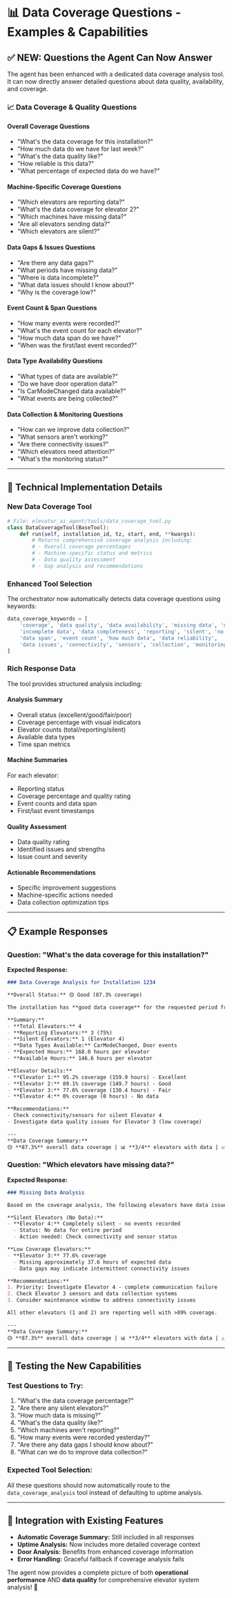 # 📊 Data Coverage Questions - Examples & Capabilities

## ✅ **NEW: Questions the Agent Can Now Answer**

The agent has been enhanced with a dedicated data coverage analysis tool. It can now directly answer detailed questions about data quality, availability, and coverage.

### **📈 Data Coverage & Quality Questions**

#### **Overall Coverage Questions**
- "What's the data coverage for this installation?"
- "How much data do we have for last week?"
- "What's the data quality like?"
- "How reliable is this data?"
- "What percentage of expected data do we have?"

#### **Machine-Specific Coverage Questions**
- "Which elevators are reporting data?"
- "What's the data coverage for elevator 2?"
- "Which machines have missing data?"
- "Are all elevators sending data?"
- "Which elevators are silent?"

#### **Data Gaps & Issues Questions**
- "Are there any data gaps?"
- "What periods have missing data?"
- "Where is data incomplete?"
- "What data issues should I know about?"
- "Why is the coverage low?"

#### **Event Count & Span Questions**
- "How many events were recorded?"
- "What's the event count for each elevator?"
- "How much data span do we have?"
- "When was the first/last event recorded?"

#### **Data Type Availability Questions**
- "What types of data are available?"
- "Do we have door operation data?"
- "Is CarModeChanged data available?"
- "What events are being collected?"

#### **Data Collection & Monitoring Questions**
- "How can we improve data collection?"
- "What sensors aren't working?"
- "Are there connectivity issues?"
- "Which elevators need attention?"
- "What's the monitoring status?"

---

## 🔧 **Technical Implementation Details**

### **New Data Coverage Tool**
```python
# File: elevator_ai_agent/tools/data_coverage_tool.py
class DataCoverageTool(BaseTool):
    def run(self, installation_id, tz, start, end, **kwargs):
        # Returns comprehensive coverage analysis including:
        # - Overall coverage percentages
        # - Machine-specific status and metrics
        # - Data quality assessment
        # - Gap analysis and recommendations
```

### **Enhanced Tool Selection**
The orchestrator now automatically detects data coverage questions using keywords:
```python
data_coverage_keywords = [
    'coverage', 'data quality', 'data availability', 'missing data', 'data gaps',
    'incomplete data', 'data completeness', 'reporting', 'silent', 'no data',
    'data span', 'event count', 'how much data', 'data reliability',
    'data issues', 'connectivity', 'sensors', 'collection', 'monitoring'
]
```

### **Rich Response Data**
The tool provides structured analysis including:

#### **Analysis Summary**
- Overall status (excellent/good/fair/poor)
- Coverage percentage with visual indicators
- Elevator counts (total/reporting/silent)
- Available data types
- Time span metrics

#### **Machine Summaries**
For each elevator:
- Reporting status
- Coverage percentage and quality rating
- Event counts and data span
- First/last event timestamps

#### **Quality Assessment**
- Data quality rating
- Identified issues and strengths
- Issue count and severity

#### **Actionable Recommendations**
- Specific improvement suggestions
- Machine-specific actions needed
- Data collection optimization tips

---

## 📋 **Example Responses**

### **Question: "What's the data coverage for this installation?"**

**Expected Response:**
```markdown
### Data Coverage Analysis for Installation 1234

**Overall Status:** 🟡 Good (87.3% coverage)

The installation has **good data coverage** for the requested period from January 1-7, 2025.

**Summary:**
- **Total Elevators:** 4
- **Reporting Elevators:** 3 (75%)
- **Silent Elevators:** 1 (Elevator 4)
- **Data Types Available:** CarModeChanged, Door events
- **Expected Hours:** 168.0 hours per elevator
- **Available Hours:** 146.6 hours per elevator

**Elevator Details:**
- **Elevator 1:** 95.2% coverage (159.9 hours) - Excellent
- **Elevator 2:** 89.1% coverage (149.7 hours) - Good  
- **Elevator 3:** 77.6% coverage (130.4 hours) - Fair
- **Elevator 4:** 0% coverage (0 hours) - No data

**Recommendations:**
- Check connectivity/sensors for silent Elevator 4
- Investigate data quality issues for Elevator 3 (low coverage)

---
**Data Coverage Summary:**
🟡 **87.3%** overall data coverage | 📊 **3/4** elevators with data | 📈 **CarModeChanged, Door** events available
```

### **Question: "Which elevators have missing data?"**

**Expected Response:**
```markdown
### Missing Data Analysis

Based on the coverage analysis, the following elevators have data issues:

**Silent Elevators (No Data):**
- **Elevator 4:** Completely silent - no events recorded
  - Status: No data for entire period
  - Action needed: Check connectivity and sensor status

**Low Coverage Elevators:**
- **Elevator 3:** 77.6% coverage 
  - Missing approximately 37.6 hours of expected data
  - Data gaps may indicate intermittent connectivity issues

**Recommendations:**
1. Priority: Investigate Elevator 4 - complete communication failure
2. Check Elevator 3 sensors and data collection systems
3. Consider maintenance window to address connectivity issues

All other elevators (1 and 2) are reporting well with >89% coverage.

---
**Data Coverage Summary:**
🟡 **87.3%** overall data coverage | 📊 **3/4** elevators with data | ⚠️ 1 of 4 elevators have no data for this period
```

---

## 🧪 **Testing the New Capabilities**

### **Test Questions to Try:**
1. "What's the data coverage percentage?"
2. "Are there any silent elevators?"
3. "How much data is missing?"
4. "What's the data quality like?"
5. "Which machines aren't reporting?"
6. "How many events were recorded yesterday?"
7. "Are there any data gaps I should know about?"
8. "What can we do to improve data collection?"

### **Expected Tool Selection:**
All these questions should now automatically route to the `data_coverage_analysis` tool instead of defaulting to uptime analysis.

---

## 🔄 **Integration with Existing Features**

- **Automatic Coverage Summary:** Still included in all responses
- **Uptime Analysis:** Now includes more detailed coverage context
- **Door Analysis:** Benefits from enhanced coverage information
- **Error Handling:** Graceful fallback if coverage analysis fails

The agent now provides a complete picture of both **operational performance** AND **data quality** for comprehensive elevator system analysis! 🎯
